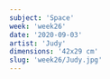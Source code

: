 ```yaml
---
subject: 'Space'
week: 'week26'
date: '2020-09-03'
artist: 'Judy'
dimensions: '42x29 cm'
slug: 'week26/Judy.jpg'
---
```

